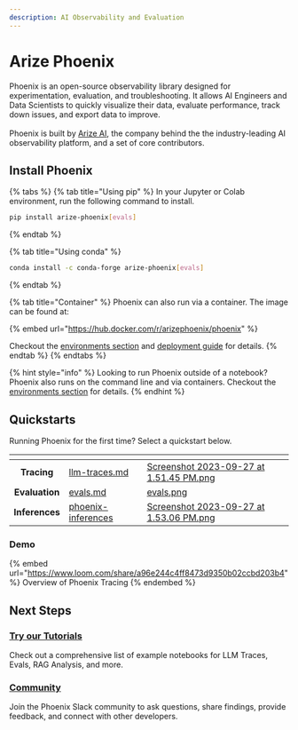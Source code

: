 ```yaml
---
description: AI Observability and Evaluation
---
```


# Arize Phoenix

Phoenix is an open-source observability library designed for experimentation, evaluation, and troubleshooting. It allows AI Engineers and Data Scientists to quickly visualize their data, evaluate performance, track down issues, and export data to improve.\
\
Phoenix is built by [Arize AI](https://www.arize.com), the company behind the the industry-leading AI observability platform,  and a set of core contributors.

## Install Phoenix

{% tabs %}
{% tab title="Using pip" %}
In your Jupyter or Colab environment, run the following command to install.

```sh
pip install arize-phoenix[evals]
```
{% endtab %}

{% tab title="Using conda" %}
```sh
conda install -c conda-forge arize-phoenix[evals]
```
{% endtab %}

{% tab title="Container" %}
Phoenix can also run via a container. The image can be found at:

{% embed url="https://hub.docker.com/r/arizephoenix/phoenix" %}

Checkout the [environments section](environments.md) and [deployment guide](reference/deploying-phoenix.md) for details.
{% endtab %}
{% endtabs %}

{% hint style="info" %}
Looking to run Phoenix outside of a notebook? Phoenix also runs on the command line and via containers. Checkout the [environments section](environments.md) for details.
{% endhint %}

## Quickstarts

Running Phoenix for the first time? Select a quickstart below.&#x20;

<table data-card-size="large" data-view="cards"><thead><tr><th align="center"></th><th data-hidden data-card-target data-type="content-ref"></th><th data-hidden data-card-cover data-type="files"></th></tr></thead><tbody><tr><td align="center"><strong>Tracing</strong> </td><td><a href="quickstart/llm-traces.md">llm-traces.md</a></td><td><a href=".gitbook/assets/Screenshot 2023-09-27 at 1.51.45 PM.png">Screenshot 2023-09-27 at 1.51.45 PM.png</a></td></tr><tr><td align="center"><strong>Evaluation</strong></td><td><a href="quickstart/evals.md">evals.md</a></td><td><a href=".gitbook/assets/evals.png">evals.png</a></td></tr><tr><td align="center"><strong>Inferences</strong></td><td><a href="quickstart/phoenix-inferences/">phoenix-inferences</a></td><td><a href=".gitbook/assets/Screenshot 2023-09-27 at 1.53.06 PM.png">Screenshot 2023-09-27 at 1.53.06 PM.png</a></td></tr></tbody></table>

### Demo

{% embed url="https://www.loom.com/share/a96e244c4ff8473d9350b02ccbd203b4" %}
Overview of Phoenix Tracing
{% endembed %}

## Next Steps

### [Try our Tutorials](notebooks.md)

Check out a comprehensive list of example notebooks for LLM Traces, Evals, RAG Analysis, and more. &#x20;

### [Community](https://join.slack.com/t/arize-ai/shared\_invite/zt-1ppbtg5dd-1CYmQO4dWF4zvXFiONTjMg)

Join the Phoenix Slack community to ask questions, share findings, provide feedback, and connect with other developers.&#x20;

